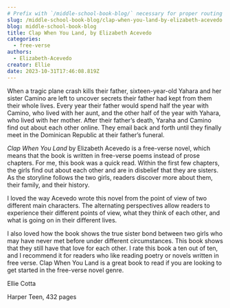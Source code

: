 ```yaml
---
# Prefix with `/middle-school-book-blog/` necessary for proper routing
slug: /middle-school-book-blog/clap-when-you-land-by-elizabeth-acevedo
blog: middle-school-book-blog
title: Clap When You Land, by Elizabeth Acevedo
categories:
  - free-verse
authors:
  - Elizabeth-Acevedo
creator: Ellie
date: 2023-10-31T17:46:08.819Z
---
```


When a tragic plane crash kills their father, sixteen-year-old Yahara and her sister Camino are left to uncover secrets their father had kept from them their whole lives. Every year their father would spend half the year with Camino, who lived with her aunt, and the other half of the year with Yahara, who lived with her mother. After their father’s death, Yaraha and Camino find out about each other online. They email back and forth until they finally meet in the Dominican Republic at their father’s funeral.

_Clap When You Land_ by Elizabeth Acevedo is a free-verse novel, which means that the book is written in free-verse poems instead of prose chapters. For me, this book was a quick read. Within the first few chapters, the girls find out about each other and are in disbelief that they are sisters. As the storyline follows the two girls, readers discover more about them, their family, and their history.

I loved the way Acevedo wrote this novel from the point of view of two different main characters. The alternating perspectives allow readers to experience their different points of view, what they think of each other, and what is going on in their different lives.

I also loved how the book shows the true sister bond between two girls who may have never met before under different circumstances. This book shows that they still have that love for each other. I rate this book a ten out of ten, and I recommend it for readers who like reading poetry or novels written in free verse. Clap When You Land is a great book to read if you are looking to get started in the free-verse novel genre.

Ellie Cotta

Harper Teen, 432 pages
